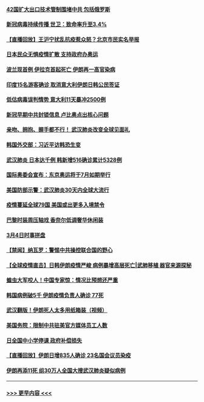 #### [42国扩大出口技术管制围堵中共 包括俄罗斯](../pages/prog202/a102791820.md?t=03050131) 
#### [新冠病毒持续传播 世卫：致命率升至3.4%](../pages/prog202/a102791822.md?t=03050131) 
#### [【直播回放】王沪宁扰乱抗疫惹众怒？北京市民实名举报](../pages/prog202/a102789799.md?t=03050131) 
#### [日本民众无惧疫情扩散 支持政府办奥运](../pages/prog202/a102791580.md?t=03050131) 
#### [波兰现首例 伊拉克首起死亡 伊朗再一高官染病](../pages/prog202/a102791525.md?t=03050131) 
#### [印度15名游客确诊 取消意大利伊朗日韩公民签证](../pages/prog202/a102791475.md?t=03050131) 
#### [低估病毒误判情势 意大利11天暴冲2500例](../pages/prog202/a102791348.md?t=03050131) 
#### [新冠早期中共封锁信息 卢比奥点出核心问题](../pages/prog202/a102791383.md?t=03050131) 
#### [亲吻、拥抱、握手都不行！ 武汉肺炎改变全球见面礼](../pages/prog202/a102791314.md?t=03050131) 
#### [韩国外交部：习近平访韩恐生变](../pages/prog202/a102791303.md?t=03050131) 
#### [武汉肺炎 日本达千例 韩新增516确诊累计5328例](../pages/prog202/a102791290.md?t=03050131) 
#### [国际奥委会宣布：东京奥运将于7月如期举行](../pages/prog202/a102791284.md?t=03050131) 
#### [美国防部示警：武汉肺炎30天内全球大流行](../pages/prog202/a102791222.md?t=03050131) 
#### [疫情蔓延全球79国 美国或出更多入境禁令](../pages/prog202/a102791179.md?t=03050131) 
#### [巴黎时装周压轴戏  香奈尔低调奢华休闲装](../pages/prog202/a102791146.md?t=03050131) 
#### [3月4日时事拼盘](../pages/prog202/a102791082.md?t=03050131) 
#### [【禁闻】纳瓦罗：警惕中共操控联合国的野心](../pages/prog202/a102791040.md?t=03050131) 
#### [【全球疫情直击】日韩伊朗疫情严峻 病例暴增高层死亡|武肺移植 器官来源探秘](../pages/prog202/a102791016.md?t=03050131) 
#### [蝗虫大军咬人！中国专家惊：情况比预想还严重](../pages/prog202/a102790691.md?t=03050131) 
#### [韩国病例破5千 伊朗疫情负责人确诊 77死](../pages/prog202/a102790954.md?t=03050131) 
#### [武汉翻版！伊朗死人太多用纸箱装（视频）](../pages/prog202/a102790888.md?t=03050131) 
#### [美国务院：限制中共驻美官方媒体员工人数](../pages/prog202/a102790926.md?t=03050131) 
#### [日全国中小学停课 政府补偿损失](../pages/prog202/a102790884.md?t=03050131) 
#### [【直播回放】伊朗日增835人确诊 23名国会议员染疫](../pages/prog202/a102789798.md?t=03050131) 
#### [伊朗再添11死 组30万人全国大搜武汉肺炎疑似病例](../pages/prog202/a102790794.md?t=03050131) 

----
#### [ >>> 更早内容 <<< ](../indexes/prog202-earlier.md)
